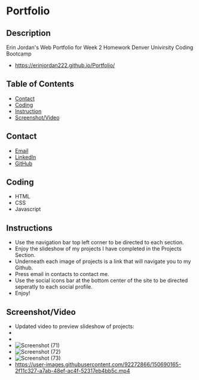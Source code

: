 # Portfolio

## Description
Erin Jordan's Web Portfolio for Week 2 Homework Denver Univirsity Coding Bootcamp
* https://erinjordan222.github.io/Portfolio/
## Table of Contents
* [Contact](#Contact)
* [Coding](#Coding)
* [Instruction](#Instruction)
* [Screenshot/Video](#Screenshot/Video)
## Contact
* <a href="https://erinjordan2790@gmail.com">Email</a> <br>
* <a href="https://www.linkedin.com/in/erin-jordan-b04210223/">LinkedIn</a> <br>
* <a href="https://github.com/ErinJordan222">GitHub</a> <br>
## Coding
* HTML
* CSS
* Javascript
## Instructions
* Use the navigation bar top left corner to be directed to each section.
* Enjoy the slideshow of my projects I have completed in the Projects Section.
* Underneath each image of projects is a link that will navigate you to my Github.
* Press email in contacts to contact me.
* Use the social icons bar at the bottom center of the site to be directed seperatly to each social profile.
* Enjoy!
## Screenshot/Video
* Updated video to preview slideshow of projects:
* 
* 
* ![Screenshot (71)](https://user-images.githubusercontent.com/92272866/150690014-3c690707-ef10-4841-9e28-244209992da9.png)
* ![Screenshot (72)](https://user-images.githubusercontent.com/92272866/150690020-bf8b610c-22c9-4a52-a2e2-f1f5721069a3.png)
* ![Screenshot (73)](https://user-images.githubusercontent.com/92272866/150690025-99fd07f6-f556-4e00-915f-61f9786a13cb.png)
* https://user-images.githubusercontent.com/92272866/150690165-2f11c327-a7ab-48ef-ac4f-52317eb4bb5c.mp4


